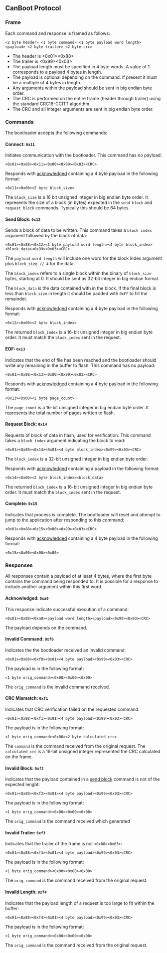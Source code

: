 
## CanBoot Protocol

### Frame

Each command and response is framed as follows:

```
<2 byte header> <1 byte command> <1 byte payload word length> <payload> <2 byte trailer> <2 byte crc>
```

- The header is <0x01><0x88>
- The trailer is <0x99><0x03>
- The payload length must be specified in 4 byte words.  A value of 1
  corresponds to a payload 4 bytes in length.
- The payload is optional depending on the command. If present it must be a
  multiple of 4 bytes in length.
- Any arguments within the payload should be sent in big endian byte order.
- The CRC is performed on the entire frame (header through trailer) using
  the standard CRC16-CCITT algorithm.
- The CRC and all integer arguments are sent in big endian byte order.

### Commands

The bootloader accepts the following commands:

#### Connect: `0x11`

Initiates communication with the bootloader.  This command has no payload:

```
<0x01><0x88><0x11><0x00><0x99><0x03><CRC>
```

Responds with [acknowledged](#acknowledged-0xa0) containing a 4 byte payload
in the following format:

```
<0x11><0x00><2 byte block_size>
```

The `block_size` is a 16 bit unsigned integer in big endian byte order.  It
represents the size of a block (in bytes) expected in the `send block` and
`request block` commands.  Typically this should be 64 bytes.

#### Send Block: `0x12`

Sends a block of data to be written.  This command takes a `block index`
argument followed by the block of data:

```
<0x01><0x88><0x12><1 byte payload word length><4 byte block_index><block_data><0x99><0x03><CRC>
```

The `payload word length` will include one word for the block index argument
plus `block_size // 4` for the data.

The `block_index` refers to a single block within the binary of `block_size`
bytes, starting at 0.  It should be sent as 32-bit integer in big endian format.

The `block_data` is the data contained with in the block.  If the final block
is less than `block_size` in length it should be padded with `0xFF` to fill
the remainder.

Responds with [acknowledged](#acknowledged-0xa0) containing a 4 byte payload
in the following format:

```
<0x12><0x00><2 byte block_index>
```

The returned `block_index` is a 16-bit unsigned integer in big endian byte
order. It must match the `block_index` sent in the request.

#### EOF: `0x13`

Indicates that the end of file has been reached and the bootloader should
write any remaining in the buffer to flash.  This command has no payload:

```
<0x01><0x88><0x13><0x00><0x99><0x03><CRC>
```

Responds with [acknowledged](#acknowledged-0xa0) containing a 4 byte payload
in the following format:

```
<0x13><0x00><2 byte page_count>
```

The `page_count` is a 16-bit unsigned integer in big endian byte order.  It
represents the total number of pages written to flash.

#### Request Block: `0x14`

Requests of block of data in flash, used for verification.  This command takes
a `block index` argument indicating the block to read:

```
<0x01><0x88><0x14><0x01><4 byte block_index><0x99><0x03><CRC>
```

The `block_index` is a 32-bit unsigned integer in big endian byte order.

Responds with [acknowledged](#acknowledged-0xa0) containing a payload
in the following format:

```
<0x14><0x00><2 byte block_index><block_data>
```

The returned `block_index` is a 16-bit unsigned integer in big endian byte
order. It must match the `block_index` sent in the request.

#### Complete: `0x15`

Indicates that process is complete.  The bootloader will reset and attempt
to jump to the application after responding to this command:

```
<0x01><0x88><0x15><0x00><0x99><0x03><CRC>
```

Responds with [acknowledged](#acknowledged-0xa0) containing a 4 byte payload
in the following format:

```
<0x15><0x00><0x00><0x00>
```

### Responses

All responses contain a payload of at least 4 bytes, where the first
byte contains the command being responded to.  It is possible for
a response to include another argument within this first word.

#### Acknowledged: `0xa0`

This response indicate successful execution of a command:

```
<0x01><0x88><0xa0><payload word length><payload><0x99><0x03><CRC>
```

The payload depends on the command.

#### Invalid Command: `0xf0`

Indicates the the bootloader received an invalid command:

```
<0x01><0x88><0xf0><0x01><4 byte payload><0x99><0x03><CRC>
```

The payload is in the following format:

```
<1 byte orig_command><0x00><0x00><0x00>
```

The `orig_command` is the invalid command received.

#### CRC Mismatch: `0xf1`

Indicates that CRC verification failed on the requested command:

```
<0x01><0x88><0xf1><0x01><4 byte payload><0x99><0x03><CRC>
```

The payload is in the following format:

```
<1 byte orig_command><0x00><2 byte calculated_crc>
```

The `command` is the command received from the original request.
The `calculated_crc` is a 16-bit unsigned integer represented
the CRC calculated on the frame.

#### Invalid Block: `0xf2`

Indicates that the payload contained in a [send block](#send-block-0x12)
command is not of the expected lenght:

```
<0x01><0x88><0xf2><0x01><4 byte payload><0x99><0x03><CRC>
```

The payload is in the following format:

```
<1 byte orig_command><0x00><0x00><0x00>
```

The `orig_command` is the command received which generated

#### Invalid Trailer: `0xf3`

Indicates that the trailer of the frame is not `<0x88><0x03>`:

```
<0x01><0x88><0xf3><0x01><4 byte payload><0x99><0x03><CRC>
```

The payload is in the following format:

```
<1 byte orig_command><0x00><0x00><0x00>
```

The `orig_command` is the command received from the original request.

#### Invalid Length: `0xf4`

Indicates that the payload length of a request is too large
to fit within the buffer:

```
<0x01><0x88><0xf4><0x01><4 byte payload><0x99><0x03><CRC>
```

The payload is in the following format:

```
<1 byte orig_command><0x00><0x00><0x00>
```

The `orig_command` is the command received from the original request.

